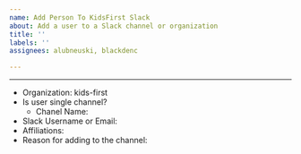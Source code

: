 ```yaml
---
name: Add Person To KidsFirst Slack
about: Add a user to a Slack channel or organization
title: ''
labels: ''
assignees: alubneuski, blackdenc

---
```


---
- Organization: kids-first
- Is user single channel?
   - Chanel Name:
- Slack Username or Email: 
- Affiliations: 
- Reason for adding to the channel:
